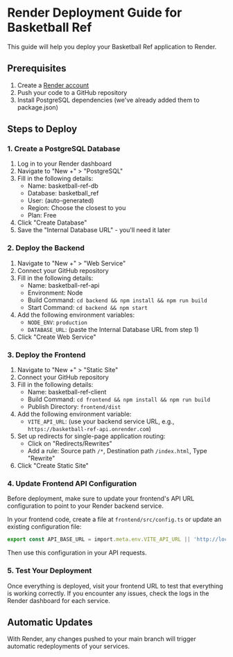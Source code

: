 # Render Deployment Guide for Basketball Ref

This guide will help you deploy your Basketball Ref application to Render.

## Prerequisites

1. Create a [Render account](https://render.com)
2. Push your code to a GitHub repository
3. Install PostgreSQL dependencies (we've already added them to package.json)

## Steps to Deploy

### 1. Create a PostgreSQL Database

1. Log in to your Render dashboard
2. Navigate to "New +" > "PostgreSQL"
3. Fill in the following details:
   - Name: basketball-ref-db
   - Database: basketball_ref
   - User: (auto-generated)
   - Region: Choose the closest to you
   - Plan: Free
4. Click "Create Database"
5. Save the "Internal Database URL" - you'll need it later

### 2. Deploy the Backend

1. Navigate to "New +" > "Web Service"
2. Connect your GitHub repository
3. Fill in the following details:
   - Name: basketball-ref-api
   - Environment: Node
   - Build Command: `cd backend && npm install && npm run build`
   - Start Command: `cd backend && npm start`
4. Add the following environment variables:
   - `NODE_ENV`: `production`
   - `DATABASE_URL`: (paste the Internal Database URL from step 1)
5. Click "Create Web Service"

### 3. Deploy the Frontend

1. Navigate to "New +" > "Static Site"
2. Connect your GitHub repository
3. Fill in the following details:
   - Name: basketball-ref-client
   - Build Command: `cd frontend && npm install && npm run build`
   - Publish Directory: `frontend/dist`
4. Add the following environment variable:
   - `VITE_API_URL`: (use your backend service URL, e.g., `https://basketball-ref-api.onrender.com`)
5. Set up redirects for single-page application routing:
   - Click on "Redirects/Rewrites"
   - Add a rule: Source path `/*`, Destination path `/index.html`, Type "Rewrite"
6. Click "Create Static Site"

### 4. Update Frontend API Configuration

Before deployment, make sure to update your frontend's API URL configuration to point to your Render backend service.

In your frontend code, create a file at `frontend/src/config.ts` or update an existing configuration file:

```typescript
export const API_BASE_URL = import.meta.env.VITE_API_URL || 'http://localhost:3000';
```

Then use this configuration in your API requests.

### 5. Test Your Deployment

Once everything is deployed, visit your frontend URL to test that everything is working correctly. If you encounter any issues, check the logs in the Render dashboard for each service.

## Automatic Updates

With Render, any changes pushed to your main branch will trigger automatic redeployments of your services. 